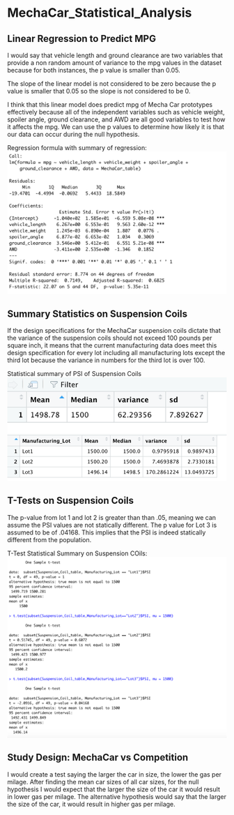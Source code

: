 # MechaCar_Statistical_Analysis

## Linear Regression to Predict MPG
I would say that vehicle length and ground clearance are two variables that provide a non random amount of variance to the mpg values in the dataset because for both instances, the p value is smaller than 0.05. 

The slope of the linear model is not considered to be zero because the p value is smaller that 0.05 so the slope is not considered to be 0. 

I think that this linear model does predict mpg of Mecha Car prototypes effectively because all of the independent variables such as vehicle weight, spoiler angle, ground clearance, and AWD are all good variables to test how it affects the mpg. We can use the p values to determine how likely it is that our data can occur during the null hypothesis. 

Regression formula with summary of regression: 
![](./Resources/Deliverable_1.png)


## Summary Statistics on Suspension Coils
If the design specifications for the MechaCar suspension coils dictate that the variance of the suspension coils should not exceed 100 pounds per square inch, it means that the current manufacturing data does meet this design specification for every lot including all manufacturing lots except the third lot because the variance in numbers for the third lot is over 100.  

Statistical summary of PSI of Suspension Coils
![](./Resources/Deliverable_2_total_summary.png)
![](./Resources/Deliverable_2_lot_summary.png)


## T-Tests on Suspension Coils
The p-value from lot 1 and lot 2 is greater than than .05, meaning we can assume the PSI values are not statically different. The p value for Lot 3 is assumed to be of .04168. This implies that the PSI is indeed statically different from the population.

T-Test Statistical Summary on Suspension COils: 
 ![](./Resources/Deliverable_3.png)

## Study Design: MechaCar vs Competition
I would create a test saying the larger the car in size, the lower the gas per milage. After finding the mean car sizes of all car sizes, for the null hypothesis I would expect that the larger the size of the car it would result in lower gas per milage. The alternative hypothesis would say that the larger the size of the car, it would result in higher gas per milage.
 

